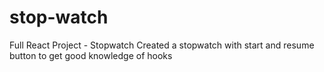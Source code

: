 # stop-watch
Full React Project - Stopwatch
Created a stopwatch with start and resume button to get good knowledge of hooks

